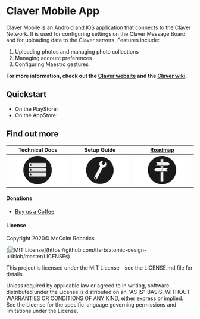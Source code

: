 # Claver Mobile App

Claver Mobile is an Android and IOS application that connects to the Claver Network. It is used for configuring settings on the Claver Message Board and for uploading data to the Claver servers. Features include:

1. Uploading photos and managing photo collections
2. Managing account preferences
3. Configuring Maestro gestures

**For more information, check out the [Claver website](https://mccolmrobotics.com)  and the [Claver wiki](/mccolm-robotics/Claver-Mobile-App/wiki).**

## Quickstart
- On the PlayStore:
- On the AppStore:

## Find out more

<table align="center">
  <thead>
    <tr><th> Technical Docs </th><th>  Setup Guide  </th><th> <a href="https://github.com/mccolm-robotics/Claver-Mobile-App/wiki/Project-Roadmap">Roadmap</a> </th></tr>
  </thead>
  <tbody>
    <tr><td><img src="docs/img/storage-icon.png"></td><td><img src="docs/img/setup-icon.png"></td><td> <img src="docs/img/roadmap-icon.png"> </td></tr>
  </tbody>
</table>


#### Donations
* [Buy us a Coffee](https://ko-fi.com/mccolmrobotics)

#### License
Copyright 2020© McColm Robotics

[![MIT License](https://img.shields.io/apm/l/atomic-design-ui.svg?)](https://github.com/tterb/atomic-design-ui/blob/master/LICENSEs)


This project is licensed under the MIT License - see the LICENSE.md file for details.

Unless required by applicable law or agreed to in writing, software distributed under the License is distributed on an "AS IS" BASIS, WITHOUT WARRANTIES OR CONDITIONS OF ANY KIND, either express or implied. See the License for the specific language governing permissions and limitations under the License.

